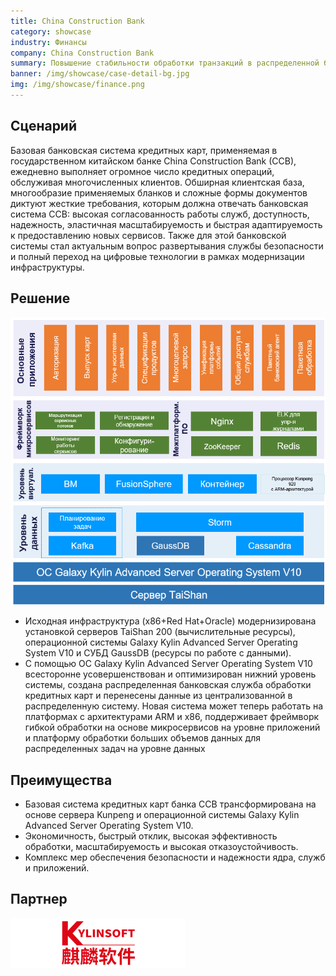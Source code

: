 ```yaml
---
title: China Construction Bank
category: showcase
industry: Финансы
company: China Construction Bank
summary: Повышение стабильности обработки транзакций в распределенной базовой банковской системе CCB по работе с кредитными картами
banner: /img/showcase/case-detail-bg.jpg
img: /img/showcase/finance.png
---
```


<div class="markdown">

## **Сценарий**

Базовая банковская система кредитных карт, применяемая в государственном китайском банке China Construction Bank (CCB), ежедневно выполняет огромное число кредитных операций, обслуживая многочисленных клиентов. Обширная клиентская база, многообразие применяемых бланков и сложные формы документов диктуют жесткие требования, которым должна отвечать банковская система CCB: высокая согласованность работы служб, доступность, надежность, эластичная масштабируемость и быстрая адаптируемость к предоставлению новых сервисов. Также для этой банковской системы стал актуальным вопрос развертывания службы безопасности и полный переход на цифровые технологии в рамках модернизации инфраструктуры.

## **Решение**

<div align="center" class="case-img"><img src="./f1.png"/></div>

- Исходная инфраструктура (x86+Red Hat+Oracle) модернизирована установкой серверов TaiShan 200 (вычислительные ресурсы), операционной системы Galaxy Kylin Advanced Server Operating System V10 и СУБД GaussDB (ресурсы по работе с данными).
- С помощью ОС Galaxy Kylin Advanced Server Operating System V10 всесторонне усовершенствован и оптимизирован нижний уровень системы, создана распределенная банковская служба обработки кредитных карт и перенесены данные из централизованной в распределенную систему. Новая система может теперь работать на платформах с архитектурами ARM и x86, поддерживает фреймворк гибкой обработки на основе микросервисов на уровне приложений и платформу обработки больших объемов данных для распределенных задач на уровне данных

## **Преимущества**

- Базовая система кредитных карт банка CCB трансформирована на основе сервера Kunpeng и операционной системы Galaxy Kylin Advanced Server Operating System V10.
- Экономичность, быстрый отклик, высокая эффективность обработки, масштабируемость и высокая отказоустойчивость.
- Комплекс мер обеспечения безопасности и надежности ядра, служб и приложений.

## **Партнер**

<div ><img src="./qiling.png"/></div>

</div>